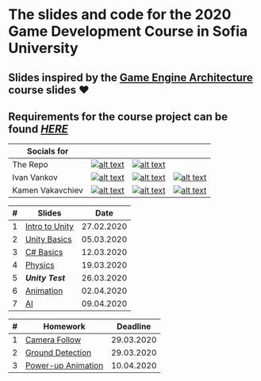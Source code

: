 # The slides and code for the 2020 Game Development Course in Sofia University

## Slides inspired by the [Game Engine Architecture](https://nikoladimitroff.github.io/Game-Engine-Architecture/) course slides ❤️

## Requirements for the course project can be found [***HERE***](https://docs.google.com/document/d/1PoW7QapPoW9VEZ275j7cL91NhomKQy7ICJC_PG5zSUY/edit?usp=sharing)

| Socials for |  |  |  |
|---|---|---|---|
| The Repo | [![alt text](https://s.ytimg.com/yts/img/favicon_32-vflOogEID.png "youtube")](https://www.youtube.com/channel/UCsBZtgJpHY6mISHcyCXRnOA) | [![alt text](https://static.xx.fbcdn.net/rsrc.php/yo/r/iRmz9lCMBD2.ico "facebook")](https://www.facebook.com/groups/1997840613675137/) |  |
| Ivan Vankov | [![alt text](https://ssl.gstatic.com/ui/v1/icons/mail/images/favicon5.ico "mail")](mailto:ivanpvankov@gmail.com) | [![alt text](https://static.xx.fbcdn.net/rsrc.php/yo/r/iRmz9lCMBD2.ico "facebook")](https://www.facebook.com/ivan.vankov.54) | [![alt text](https://github.githubassets.com/favicon.ico "github")](https://github.com/Ivan-Vankov) |
| Kamen Vakavchiev | [![alt text](https://ssl.gstatic.com/ui/v1/icons/mail/images/favicon5.ico "mail")](mailto:kanitkameh@gmail.com) | [![alt text](https://static.xx.fbcdn.net/rsrc.php/yo/r/iRmz9lCMBD2.ico "facebook")](https://www.facebook.com/kamen.vakavchiev) | [![alt text](https://github.githubassets.com/favicon.ico "github")](https://github.com/kanitkameh) |



| # | Slides                                                                                                           | Date       |
|---| ---------------------------------------------------------------------------------------------------------------- |:----------:|
| 1 | [Intro to Unity](https://ivan-vankov.github.io/GameDevCourse/Slides/Intro%20to%20Unity.html) | 27.02.2020 |
| 2 | [Unity Basics](https://ivan-vankov.github.io/GameDevCourse/Slides/Unity%20Basics.html) | 05.03.2020 |
| 3 | [C# Basics](https://ivan-vankov.github.io/GameDevCourse/Slides/C%23%20Basics.html) | 12.03.2020 |
| 4 | [Physics](https://ivan-vankov.github.io/GameDevCourse/Slides/Physics.html) | 19.03.2020 |
| 5 | ***Unity Test*** | 26.03.2020 |
| 6 | [Animation](https://ivan-vankov.github.io/GameDevCourse/Slides/Animation.html) | 02.04.2020 |
| 7 | [AI](https://ivan-vankov.github.io/GameDevCourse/Slides/AI.html) | 09.04.2020 |


| # | Homework | Deadline |
|---| ---------------------------------------------------------------------------------------------------------------- |:----------:|
| 1 | [Camera Follow](https://github.com/Ivan-Vankov/GameDevCourse/blob/gh-pages/Homework/Homework%201.md) | 29.03.2020 |
| 2 | [Ground Detection](https://github.com/Ivan-Vankov/GameDevCourse/blob/gh-pages/Homework/Homework%202.md) | 29.03.2020 |
| 3 | [Power-up Animation](https://github.com/Ivan-Vankov/GameDevCourse/blob/gh-pages/Homework/Homework%203.md) | 10.04.2020 |